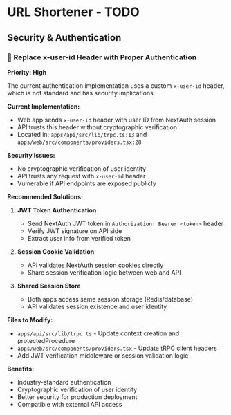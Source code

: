 # URL Shortener - TODO

## Security & Authentication

### 🔐 Replace x-user-id Header with Proper Authentication
**Priority: High**

The current authentication implementation uses a custom `x-user-id` header, which is not standard and has security implications.

**Current Implementation:**
- Web app sends `x-user-id` header with user ID from NextAuth session
- API trusts this header without cryptographic verification
- Located in: `apps/api/src/lib/trpc.ts:13` and `apps/web/src/components/providers.tsx:28`

**Security Issues:**
- No cryptographic verification of user identity
- API trusts any request with `x-user-id` header
- Vulnerable if API endpoints are exposed publicly

**Recommended Solutions:**
1. **JWT Token Authentication**
   - Send NextAuth JWT token in `Authorization: Bearer <token>` header
   - Verify JWT signature on API side
   - Extract user info from verified token

2. **Session Cookie Validation**
   - API validates NextAuth session cookies directly
   - Share session verification logic between web and API

3. **Shared Session Store**
   - Both apps access same session storage (Redis/database)
   - API validates session existence and user identity

**Files to Modify:**
- `apps/api/src/lib/trpc.ts` - Update context creation and protectedProcedure
- `apps/web/src/components/providers.tsx` - Update tRPC client headers
- Add JWT verification middleware or session validation logic

**Benefits:**
- Industry-standard authentication
- Cryptographic verification of user identity
- Better security for production deployment
- Compatible with external API access